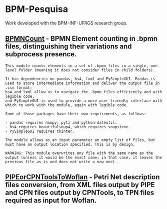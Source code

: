 # BPM-Pesquisa
Work developed with the BPM-INF-UFRGS research group.

## [BPMNCount](https://github.com/Berger-DM/BPM-Pesquisa/tree/master/BPMNCount) - BPMN Element counting in .bpmn files, distinguishing their variations and subprocess presence.

    This module counts elements in a set of .bpmn files in a single, one-level folder (meaning it does not consider files in child folders).

    It has dependencies on pandas, bs4, lxml and PySimpleGUI. Pandas is used to store intermediate information and deliver the output file in .csv format; 
    bs4 and lxml allow us to navigate the .bpmn files efficiently and with legible code; 
    and PySimpleGUI is used to provide a more user-friendly interface with which to work with the module, again with legible code.

    Some of those packages have their own requirements, as follows:

    - pandas requires numpy, pytz and python-dateutil.
    - bs4 requires beautifulsoup4, which requires soupsieve.
    - PySimpleGUI requires tkinter.

    The module allows as an input parameter an empty list of files, but must have an output location specified. This is by design.

    WARNING: This module overwrites any file with the same name as the output (unless it would be the exact same; in that case, it leaves the previous file as is and does not write a new one).

## [PIPEorCPNToolsToWoflan](https://github.com/Berger-DM/BPM-Pesquisa/tree/master/PIPEtoWoflan) - Petri Net description files conversion, from XML files output by PIPE and CPN files output by CPNTools, to TPN files required as input for Woflan.

